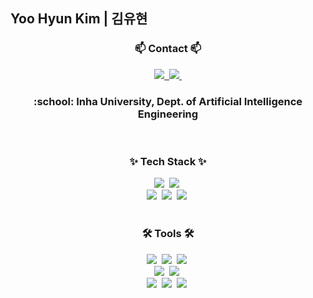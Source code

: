 ## Yoo Hyun Kim | 김유현

<h3 align="center">📫 Contact 📫</h3>
<div align="center">
  <a href="https://www.instagram.com/u_hyuuun/">
    <img src="https://img.shields.io/badge/@u_hyuuun-9c38d1?style=for-the-badge&logo=instagram&logoColor=white" />&nbsp
  </a>
  <a href="mailto:uuuhyun.kim@gmail.com">
    <img
      src="https://img.shields.io/badge/uuuhyun.kim@gmail.com-D14836?style=for-the-badge&logo=gmail&logoColor=white"/>&nbsp
  </a>
</div>

<h3 align="center">:school: Inha University, Dept. of Artificial Intelligence Engineering</h3>

<br>

<!--내용 부분-->
<h3 align="center">✨ Tech Stack ✨</h3>
<div align="center">
  <img src="https://img.shields.io/badge/python-3670A0?style=for-the-badge&logo=python&logoColor=ffdd54" />&nbsp
  <img src="https://img.shields.io/badge/Bash-4EAA25?style=for-the-badge&logo=gnubash&logoColor=white" />&nbsp
</div>

<div align="center">
  <img src="https://img.shields.io/badge/numpy-4d77cf.svg?style=for-the-badge&logo=numpy&logoColor=white" />&nbsp
  <img src="https://img.shields.io/badge/pandas-150458.svg?style=for-the-badge&logo=pandas&logoColor=white" />&nbsp
  <img src="https://img.shields.io/badge/PyTorch-EE4C2C?style=for-the-badge&logo=pytorch&logoColor=white" />&nbsp
</div>

<br>

<h3 align="center">🛠 Tools 🛠</h3>
<div align="center">
  <img src="https://img.shields.io/badge/git-F05033.svg?style=for-the-badge&logo=git&logoColor=white" />&nbsp
  <img src="https://img.shields.io/badge/github-181717.svg?style=for-the-badge&logo=github&logoColor=white" />&nbsp
  <img src="https://img.shields.io/badge/Notion-F3F3F3.svg?style=for-the-badge&logo=notion&logoColor=black" />&nbsp
</div>

<div align="center">
  <img src="https://img.shields.io/badge/Ubuntu-E95420?style=for-the-badge&logo=Ubuntu&logoColor=white" />&nbsp
  <img src="https://img.shields.io/badge/Anaconda-44A833?style=for-the-badge&logo=Anaconda&logoColor=white" />&nbsp
</div>

<div align="center">
  <img src="https://img.shields.io/badge/PyCharm-000000?style=for-the-badge&logo=pycharm&logoColor=white" />&nbsp
  <img src="https://img.shields.io/badge/jupyter-2C2C32.svg?style=for-the-badge&logo=jupyter&logoColor=F37726" />&nbsp
  <img src="https://img.shields.io/badge/Colab-2C2C32.svg?style=for-the-badge&logo=googlecolab&logoColor=F9AB00" />&nbsp
</div>
